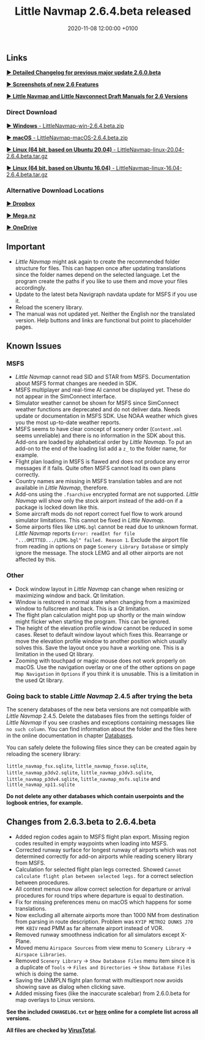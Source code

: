 ﻿---
layout: post
title:  Little Navmap 2.6.4.beta released
date:   2020-11-08 12:00:00 +0100
categories: release
---

## Links

[**► Detailed Changelog for previous major update 2.6.0.beta**](https://albar965.github.io/pages/26/littlenavmapchangelog.html)

[**► Screenshots of new 2.6 Features**](https://albar965.github.io/pages/26/littlenavmapscreens.html)

[**► Little Navmap and Little Navconnect Draft Manuals for 2.6 Versions**](https://albar965.github.io/pages/26/littlenavmapmanuals.html)

### Direct Download

[**► Windows** - LittleNavmap-win-2.6.4.beta.zip](https://github.com/albar965/littlenavmap/releases/download/v2.6.4.beta/LittleNavmap-win-2.6.4.beta.zip)

[**► macOS** - LittleNavmap-macOS-2.6.4.beta.zip](https://github.com/albar965/littlenavmap/releases/download/v2.6.4.beta/LittleNavmap-macOS-2.6.4.beta.zip)

[**► Linux \(64 bit, based on Ubuntu 20.04\)** - LittleNavmap-linux-20.04-2.6.4.beta.tar.gz](https://github.com/albar965/littlenavmap/releases/download/v2.6.4.beta/LittleNavmap-linux-20.04-2.6.4.beta.tar.gz)

[**► Linux \(64 bit, based on Ubuntu 16.04\)** - LittleNavmap-linux-16.04-2.6.4.beta.tar.gz](https://github.com/albar965/littlenavmap/releases/download/v2.6.4.beta/LittleNavmap-linux-16.04-2.6.4.beta.tar.gz)

### Alternative Download Locations

[**► Dropbox**](https://www.dropbox.com/sh/eh446yent4rz3uq/AACg8vMEmX8AxY_5Hjpt90kWa)

[**► Mega.nz**](https://mega.nz/#F!iOZHlIab!65qqRGToUUCxiSMmzbab1w)

[**► OneDrive**](https://1drv.ms/u/s!AoWYKlNEZds9auvFMliyQ3HK-lY?e=42ud1g)

## Important

* _Little Navmap_ might ask again to create the recommended folder structure for files. This can happen once after updating translations since the folder names depend on the selected language. Let the program create the paths if you like to use them and move your files accordingly.
* Update to the latest beta Navigraph navdata update for MSFS if you use it.
* Reload the scenery library.
* The manual was not updated yet. Neither the English nor the translated version. Help buttons and links are functional but point to placeholder pages.

## Known Issues

### MSFS

* _Little Navmap_ cannot read SID and STAR from MSFS. Documentation about MSFS format changes are needed in SDK.
* MSFS multiplayer and real-time AI cannot be displayed yet. These do not appear in the SimConnect interface.
* Simulator weather cannot be shown for MSFS since SimConnect weather functions are deprecated and do not deliver data. Needs update or documentation in MSFS SDK. Use NOAA weather which gives you the most up-to-date weather reports.
* MSFS seems to have clear concept of scenery order (`Content.xml` seems unreliable) and there is no information in the SDK about this. Add-ons are loaded by alphabetical order by _Little Navmap_. To put an add-on to the end of the loading list add a `z_` to the folder name, for example.
* Flight plan loading in MSFS is flawed and does not produce any error messages if it fails. Quite often MSFS cannot load its own plans correctly.
* Country names are missing in MSFS translation tables and are not available in _Little Navmap_, therefore.
* Add-ons using the `.fsarchive` encrypted format are not supported. _Little Navmap_ will show only the stock airport instead of the add-on if a package is locked down like this.
* Some aircraft mods do not report correct fuel flow to work around simulator limitations. This cannot be fixed in _Little Navmap_.
* Some airports files like `LEMG.bgl` cannot be read due to unknown format. _Little Navmap_ reports `Error: readInt for file "...OMITTED.../LEMG.bgl" failed. Reason 1`. Exclude the airport file from reading in options on page `Scenery Library Database` or simply ignore the message. The stock LEMG and all other airports are not affected by this.

### Other

* Dock window layout in _Little Navmap_ can change when resizing or maximizing window and back. Qt limitation.
* Window is restored in normal state when changing from a maximized window to fullscreen and back. This is a Qt limitation.
* The flight plan calculation might pop up shortly or the main window might flicker when starting the program. This can be ignored.
* The height of the elevation profile window cannot be reduced in some cases. Reset to default window layout which fixes this. Rearrange or move the elevation profile window to another position which usually solves this. Save the layout once you have a working one. This is a limitation in the used Qt library.
* Zooming with touchpad or magic mouse does not work properly on macOS. Use the navigation overlay or one of the other options on page `Map Navigation` in `Options` if you think it is unusable. This is a limitation in the used Qt library.

### Going back to stable _Little Navmap_ 2.4.5 after trying the beta

The scenery databases of the new beta versions are not compatible with _Little Navmap_ 2.4.5. Delete the databases files from the settings folder of _Little Navmap_ if you see crashes and exceptions containing messages like `no such column`. You can find information  about the folder and the files here in the online documentation in chapter [Databases](https://www.littlenavmap.org/manuals/littlenavmap/release/2.6/en/FILES.html#databases).

You can safely delete the following files since they can be created again by reloading the scenery library:

`little_navmap_fsx.sqlite`, `little_navmap_fsxse.sqlite`, `little_navmap_p3dv2.sqlite`, `little_navmap_p3dv3.sqlite`, `little_navmap_p3dv4.sqlite`, `little_navmap_msfs.sqlite` and `little_navmap_xp11.sqlite`

**Do not delete any other databases which contain userpoints and the logbook entries, for example.**

## Changes from 2.6.3.beta to 2.6.4.beta

* Added region codes again to MSFS flight plan export. Missing region codes resulted in empty waypoints when loading into MSFS.
* Corrected runway surface for longest runway of airports which was not determined correctly for add-on airports while reading scenery library from MSFS.
* Calculation for selected flight plan legs corrected. Showed `Cannot calculate flight plan between selected legs.` for a correct selection between procedures.
* All context menus now allow correct selection for departure or arrival procedures for round trips where departure is equal to destination.
* Fix for missing preferences menu on macOS which happens for some translations.
* Now excluding all alternate airports more than 1000 NM from destination from parsing in route description. Problem was `KYIP METRO2 DUNKS J70 PMM KBIV` read PMM as far alternate airport instead of VOR.
* Removed runway smoothness indication for all simulators except X-Plane.
* Moved menu `Airspace Sources` from view menu to `Scenery Library` -> `Airspace Libraries`.
* Removed `Scenery Library` -> `Show Database Files` menu item since it is a duplicate of `Tools` -> `Files and Directories` -> `Show Database Files` which is doing the same.
* Saving the LNMPLN flight plan format with multiexport now avoids showing save as dialog when clicking save.
* Added missing fixes (like the inaccurate scalebar) from 2.6.0.beta for map overlays to Linux versions.

**See the included `CHANGELOG.txt` or [here](https://github.com/albar965/littlenavmap/blob/v2.6.4.beta/CHANGELOG.txt) online for a complete list across all versions.**

**All files are checked by [VirusTotal](https://www.virustotal.com).**
